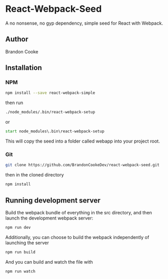 # React-Webpack-Seed
A no nonsense, no gyp dependency, simple seed for React with Webpack.

## Author
Brandon Cooke

## Installation

### NPM
```bash
npm install --save react-webpack-simple
```
then run
```bash
./node_modules/.bin/react-webpack-setup
```
or
```cmd
start node_modules\.bin\react-webpack-setup
```
This will copy the seed into a folder called webapp into your project root.

### Git
```bash
git clone https://github.com/BrandonCookeDev/react-webpack-seed.git
```
then in the cloned directory
```bash
npm install
```


## Running development server
Build the webpack bundle of everything in the src directory, 
and then launch the development webpack server:
```bash
npm run dev
```

Additionally, you can choose to build the webpack independently of launching the server
```bash
npm run build
```

And you can build and watch the file with 
```bash
npm run watch
```
